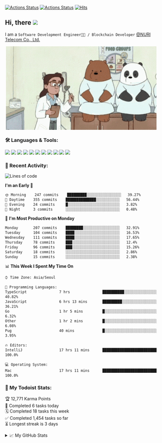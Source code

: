 
[![Actions Status](https://github.com/ddok2/ddok2/workflows/Todoist%20Readme/badge.svg)](https://github.com/ddok2/ddok2/actions)
[![Actions Status](https://github.com/ddok2/ddok2/workflows/wakatime-stats/badge.svg)](https://github.com/ddok2/ddok2/actions)
[![Hits](https://hits.seeyoufarm.com/api/count/incr/badge.svg?url=https%3A%2F%2Fgithub.com%2Fddok2)](https://hits.seeyoufarm.com)

<!-- ![visitors](https://visitor-badge.laobi.icu/badge?page_id=ddok2.ddok2) -->
## Hi, there <img src="https://raw.githubusercontent.com/MartinHeinz/MartinHeinz/master/wave.gif" width="25px">

I am a `Software Development Engineer🧑‍💻 / Blockchain Developer` [@NURI Telecom Co., Ltd.](http://www.nuritelecom.com)


<p align="center">
<img align="center" alt="GIF" src="img/debugging.gif" />
</p>


### 🛠 Languages & Tools:
<p>
    <img src="https://img.shields.io/badge/go-%2300ADD8.svg?&style=for-the-badge&logo=go&logoColor=white"/>
    <img src="https://img.shields.io/badge/node.js%20-%2343853D.svg?&style=for-the-badge&logo=node.js&logoColor=white"/>
    <img src="https://img.shields.io/badge/javascript%20-%23323330.svg?&style=for-the-badge&logo=javascript&logoColor=%23F7DF1E"/>
    <img src="https://img.shields.io/badge/typescript%20-%23007ACC.svg?&style=for-the-badge&logo=typescript&logoColor=white"/>
    <img src="https://img.shields.io/badge/python%20-%2314354C.svg?&style=for-the-badge&logo=python&logoColor=white"/>
    <img src="https://img.shields.io/badge/react%20-%2320232a.svg?&style=for-the-badge&logo=react&logoColor=%2361DAFB"/>
    <img src="https://img.shields.io/badge/AWS%20-%23FF9900.svg?&style=for-the-badge&logo=amazon-aws&logoColor=white"/>
    <img src="https://img.shields.io/badge/Google%20Cloud%20-%234285F4.svg?&style=for-the-badge&logo=google-cloud&logoColor=white"/>
    <img src="https://img.shields.io/badge/docker%20-%230db7ed.svg?&style=for-the-badge&logo=docker&logoColor=white"/>
    <img src="https://img.shields.io/badge/kubernetes%20-%23326ce5.svg?&style=for-the-badge&logo=kubernetes&logoColor=white"/>
    <img src="https://img.shields.io/badge/ansible%20-%231A1918.svg?&style=for-the-badge&logo=ansible&logoColor=white"/>
</p>

### 🌈 Recent Activity:
<!--START_SECTION:waka-->
![Lines of code](https://img.shields.io/badge/From%20Hello%20World%20I%27ve%20Written-599753%20lines%20of%20code-blue)

**I'm an Early 🐤** 

```text
🌞 Morning    247 commits    █████████░░░░░░░░░░░░░░░░   39.27% 
🌆 Daytime    355 commits    ██████████████░░░░░░░░░░░   56.44% 
🌃 Evening    24 commits     █░░░░░░░░░░░░░░░░░░░░░░░░   3.82% 
🌙 Night      3 commits      ░░░░░░░░░░░░░░░░░░░░░░░░░   0.48%

```
📅 **I'm Most Productive on Monday** 

```text
Monday       207 commits    ████████░░░░░░░░░░░░░░░░░   32.91% 
Tuesday      104 commits    ████░░░░░░░░░░░░░░░░░░░░░   16.53% 
Wednesday    111 commits    ████░░░░░░░░░░░░░░░░░░░░░   17.65% 
Thursday     78 commits     ███░░░░░░░░░░░░░░░░░░░░░░   12.4% 
Friday       96 commits     ███░░░░░░░░░░░░░░░░░░░░░░   15.26% 
Saturday     18 commits     ░░░░░░░░░░░░░░░░░░░░░░░░░   2.86% 
Sunday       15 commits     ░░░░░░░░░░░░░░░░░░░░░░░░░   2.38%

```


📊 **This Week I Spent My Time On** 

```text
⌚︎ Time Zone: Asia/Seoul

💬 Programming Languages: 
TypeScript               7 hrs               ██████████░░░░░░░░░░░░░░░   40.82% 
JavaScript               6 hrs 13 mins       █████████░░░░░░░░░░░░░░░░   36.21% 
Go                       1 hr 5 mins         █░░░░░░░░░░░░░░░░░░░░░░░░   6.32% 
Other                    1 hr 2 mins         █░░░░░░░░░░░░░░░░░░░░░░░░   6.08% 
Pug                      40 mins             █░░░░░░░░░░░░░░░░░░░░░░░░   3.95%

🔥 Editors: 
IntelliJ                 17 hrs 11 mins      █████████████████████████   100.0%

💻 Operating System: 
Mac                      17 hrs 11 mins      █████████████████████████   100.0%

```


<!--END_SECTION:waka-->

### 🚧 My Todoist Stats:
<!-- TODO-IST:START -->
🏆  12,771 Karma Points           
🌸  Completed 6 tasks today           
🗓  Completed 18 tasks this week           
✅  Completed 1,454 tasks so far           
⏳  Longest streak is 3 days
<!-- TODO-IST:END -->

<details>
<summary>📈 My GitHub Stats</summary>
<p align="center"> <img src="https://github-readme-stats.vercel.app/api?username=ddok2&show_icons=true" alt="ddok2" />
</details>
